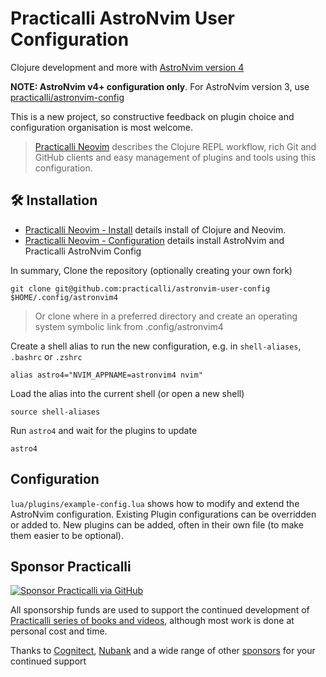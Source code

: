 # Practicalli AstroNvim User Configuration

Clojure development and more with [AstroNvim version 4](https://github.com/AstroNvim/AstroNvim)

**NOTE: AstroNvim v4+ configuration only**.  For AstroNvim version 3, use [practicalli/astronvim-config](https://github.com/practicalli/astronvim-config)

This is a new project, so constructive feedback on plugin choice and configuration organisation is most welcome.

> [Practicalli Neovim](https://practical.li/neovim/) describes the Clojure REPL workflow, rich Git and GitHub clients and easy management of plugins and tools using this configuration.


## 🛠️ Installation

- [Practicalli Neovim - Install](https://practical.li/neovim/install/) details install of Clojure and Neovim.
- [Practicalli Neovim - Configuration](https://practical.li/neovim/configuration/astronvim/) details install AstroNvim and Practicalli AstroNvim Config

In summary, Clone the repository (optionally creating your own fork)

```shell
git clone git@github.com:practicalli/astronvim-user-config $HOME/.config/astronvim4
```

> Or clone where in a preferred directory and create an operating system symbolic link from .config/astronvim4


Create a shell alias to run the new configuration, e.g. in `shell-aliases`, `.bashrc` or `.zshrc`

```config
alias astro4="NVIM_APPNAME=astronvim4 nvim"
```

Load the alias into the current shell (or open a new shell)

```shell
source shell-aliases
```

Run `astro4` and wait for the plugins to update

```shell
astro4
```

## Configuration

`lua/plugins/example-config.lua` shows how to modify and extend the AstroNvim configuration.  Existing Plugin configurations can be overridden or added to.  New plugins can be added, often in their own file (to make them easier to be optional).


## Sponsor Practicalli

[![Sponsor Practicalli via GitHub](https://raw.githubusercontent.com/practicalli/graphic-design/live/buttons/practicalli-github-sponsors-button.png)](https://github.com/sponsors/practicalli-johnny/)

All sponsorship funds are used to support the continued development of [Practicalli series of books and videos](https://practical.li/), although most work is done at personal cost and time.

Thanks to [Cognitect](https://www.cognitect.com/), [Nubank](https://nubank.com.br/) and a wide range of other [sponsors](https://github.com/sponsors/practicalli-johnny#sponsors) for your continued support
